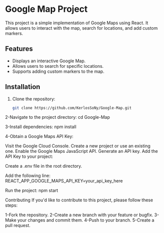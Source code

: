 # Google Map Project

This project is a simple implementation of Google Maps using React. It allows users to interact with the map, search for locations, and add custom markers.

## Features

- Displays an interactive Google Map.
- Allows users to search for specific locations.
- Supports adding custom markers to the map.

## Installation

1. Clone the repository:

   ```bash
   git clone https://github.com/KerlosSoNy/Google-Map.git
   
2-Navigate to the project directory:
cd Google-Map

3-Install dependencies:
npm install

4-Obtain a Google Maps API Key:

Visit the Google Cloud Console.
Create a new project or use an existing one.
Enable the Google Maps JavaScript API.
Generate an API key.
Add the API Key to your project:

Create a .env file in the root directory.

Add the following line:
REACT_APP_GOOGLE_MAPS_API_KEY=your_api_key_here

Run the project:
npm start


Contributing
If you'd like to contribute to this project, please follow these steps:

1-Fork the repository.
2-Create a new branch with your feature or bugfix.
3-Make your changes and commit them.
4-Push to your branch.
5-Create a pull request.
